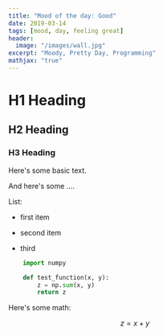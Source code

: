 ```yaml
---
title: "Mood of the day: Good"
date: 2019-03-14
tags: [mood, day, feeling great]
header:
  image: "/images/wall.jpg"
excerpt: "Moody, Pretty Day, Programming"
mathjax: "true"
---
```



# H1 Heading

## H2 Heading

### H3 Heading

Here's some basic text.

And here's some ....


List:
* first item
+ second item
- third

```python
	import numpy

	def test_function(x, y):
		z = np.sum(x, y)
		return z
```

Here's some math:

$$z=x+y$$
